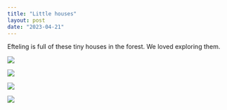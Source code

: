 ```yaml
---
title: "Little houses"
layout: post
date: "2023-04-21"
---
```


Efteling is full of these tiny houses in the forest. We loved exploring them.

![](/assets/images/2023/20230325_145802-461x1024.jpg)

![](/assets/images/2023/20230325_145754-461x1024.jpg)

![](/assets/images/2023/20230325_145813-461x1024.jpg)

![](/assets/images/2023/20230325_145816-461x1024.jpg)
